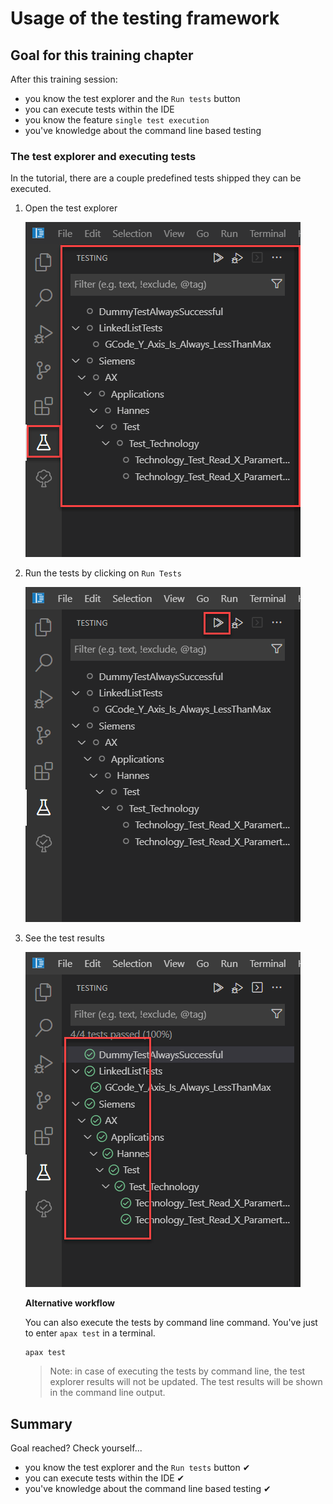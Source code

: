 # Usage of the testing framework

## Goal for this training chapter

After this training session:

- you know the test explorer and the `Run tests` button
- you can execute tests within the IDE
- you know the feature `single test execution`
- you've knowledge about the command line based testing
  
### The test explorer and executing tests

In the tutorial, there are a couple predefined tests shipped they can be executed.

1. Open the test explorer

    ![drawing](./images/testexplorer.png)

1. Run the tests by clicking on `Run Tests`

    ![drawing](./images/runtests.png)

1. See the test results

    ![drawing](./images/testresults.png)

    **Alternative workflow**

    You can also execute the tests by command line command. You've just to enter `apax test` in a terminal.

    ```iec-st
    apax test
    ```

    > Note: in case of executing the tests by command line, the test explorer results will not be updated. The test results will be shown in the command line output.

## Summary

Goal reached? Check yourself...

- you know the test explorer and the `Run tests` button ✔
- you can execute tests within the IDE ✔
- you've knowledge about the command line based testing ✔
